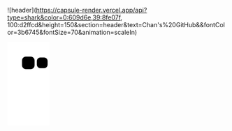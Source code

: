 ![header](https://capsule-render.vercel.app/api?type=shark&color=0:609d6e,39:8fe07f, 100:d2ffcd&height=150&section=header&text=Chan's%20GitHub&&fontColor=3b6745&fontSize=70&animation=scaleIn)

![snake gif](https://github.com/chan-bam/chan-bam/blob/output/github-contribution-grid-snake.svg)
